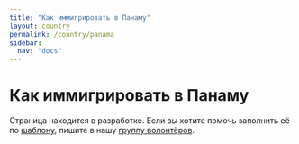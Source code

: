 ```yaml
---
title: "Как иммигрировать в Панаму"
layout: country
permalink: /country/panama
sidebar:
  nav: "docs"
---
```


# Как иммигрировать в Панаму

Страница находится в разработке. Если вы хотите помочь заполнить её по [шаблону](/template), пишите в нашу [группу волонтёров](https://t.me/+FHi3FnJaoWJkMDAx).
